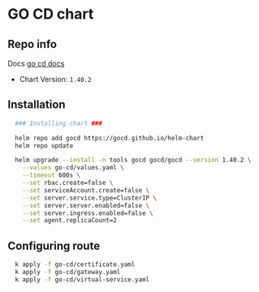 # GO CD chart

## Repo info

Docs [go cd docs](https://docs.gocd.org/current/)

- Chart Version: `1.40.2`

## Installation

```sh
  ### Installing chart ###

  helm repo add gocd https://gocd.github.io/helm-chart
  helm repo update

  helm upgrade --install -n tools gocd gocd/gocd --version 1.40.2 \
    --values go-cd/values.yaml \
    --timeout 600s \
    --set rbac.create=false \
    --set serviceAccount.create=false \
    --set server.service.type=ClusterIP \
    --set server.server.enabled=false \
    --set server.ingress.enabled=false \
    --set agent.replicaCount=2

```

## Configuring route
```sh
  k apply -f go-cd/certificate.yaml
  k apply -f go-cd/gateway.yaml
  k apply -f go-cd/virtual-service.yaml
```